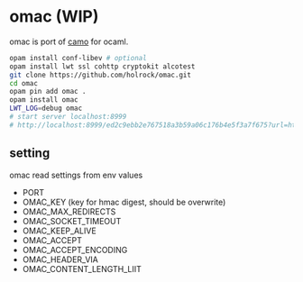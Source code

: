 # omac (WIP)

omac is port of [camo](https://github.com/atmos/camo) for ocaml.

```sh
opam install conf-libev # optional
opam install lwt ssl cohttp cryptokit alcotest
git clone https://github.com/holrock/omac.git
cd omac
opam pin add omac .
opam install omac
LWT_LOG=debug omac
# start server localhost:8999
# http://localhost:8999/ed2c9ebb2e767518a3b59a06c176b4e5f3a7f675?url=http%3A%2F%2Fwww.vim.org%2Fimages%2Fvim_header.gif
```

## setting

omac read settings from env values

* PORT
* OMAC\_KEY (key for hmac digest, should be overwrite)
* OMAC\_MAX\_REDIRECTS
* OMAC\_SOCKET\_TIMEOUT
* OMAC\_KEEP\_ALIVE
* OMAC\_ACCEPT
* OMAC\_ACCEPT\_ENCODING
* OMAC\_HEADER\_VIA
* OMAC\_CONTENT\_LENGTH\_LIIT
